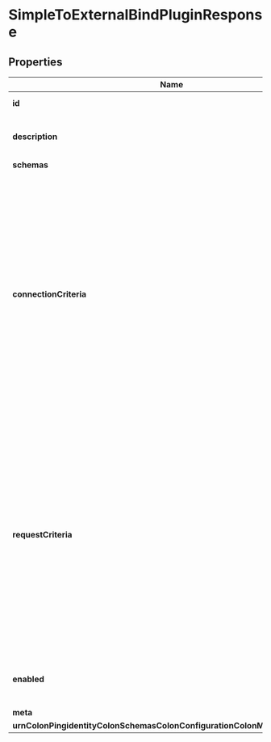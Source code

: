 

# SimpleToExternalBindPluginResponse


## Properties

| Name | Type | Description | Notes |
|------------ | ------------- | ------------- | -------------|
|**id** | **String** | Name of the Plugin |  |
|**description** | **String** | A description for this Plugin |  [optional] |
|**schemas** | **List&lt;EnumsimpleToExternalBindPluginSchemaUrn&gt;** |  |  |
|**connectionCriteria** | **String** | Specifies a connection criteria object that may be used to indicate the set of clients for which this plugin should be used. If a value is provided, then this plugin will only be used for requests from client connections matching this criteria. |  [optional] |
|**requestCriteria** | **String** | Specifies a request criteria object that may be used to indicate the set of requests for which this plugin should be used. If a value is provided, then this plugin will only be used for bind requests matching this criteria. |  [optional] |
|**enabled** | **Boolean** | Indicates whether the plug-in is enabled for use. |  |
|**meta** | [**MetaMeta**](MetaMeta.md) |  |  [optional] |
|**urnColonPingidentityColonSchemasColonConfigurationColonMessagesColon20** | [**MetaUrnPingidentitySchemasConfigurationMessages20**](MetaUrnPingidentitySchemasConfigurationMessages20.md) |  |  [optional] |



